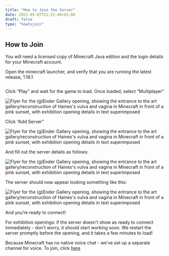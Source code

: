 ```yaml
---
title: "How to Join the Server"
date: 2021-05-07T21:22:49+01:00
draft: false
type: "howtojoin"
---
```



## How to Join

You will need a licensed copy of Minecraft Java edition and the login details for your Minecraft account. 

Open the minecraft launcher, and verify that you are running the latest release, 1.18.1

<img src="/How-to-Join-01.png" alt="" class="full">

Click “Play” and wait for the game to load. Once loaded, select “Multiplayer”

<img src="/How-to-Join-02.png" alt="Flyer for the (g)Ender Gallery opening, showing the entrance to the art gallery/reconstruction of Haines's vulva and vagina in Minecraft in front of a pink sunset, with exhibition opening details in text superimposed" class="full">

Click “Add Server”

<img src="/How-to-Join-03.png" alt="Flyer for the (g)Ender Gallery opening, showing the entrance to the art gallery/reconstruction of Haines's vulva and vagina in Minecraft in front of a pink sunset, with exhibition opening details in text superimposed" class="full">

And fill out the server details as follows:

<img src="/How-to-Join-04.png" alt="Flyer for the (g)Ender Gallery opening, showing the entrance to the art gallery/reconstruction of Haines's vulva and vagina in Minecraft in front of a pink sunset, with exhibition opening details in text superimposed" class="full">

The server should now appear looking something like this:

<img src="/How-to-Join-05.png" alt="Flyer for the (g)Ender Gallery opening, showing the entrance to the art gallery/reconstruction of Haines's vulva and vagina in Minecraft in front of a pink sunset, with exhibition opening details in text superimposed" class="full">

And you’re ready to connect! 

For exhibition openings: if the server doesn't show as ready to connect immediately - don't worry, it should start working soon. We restart the server promptly before the opening, and it takes a few minutes to load!

Because Minecraft has no native voice chat - we’ve set up a separate channel for voice. To join, click <a href="https://ender.gallery/chat">here</a>